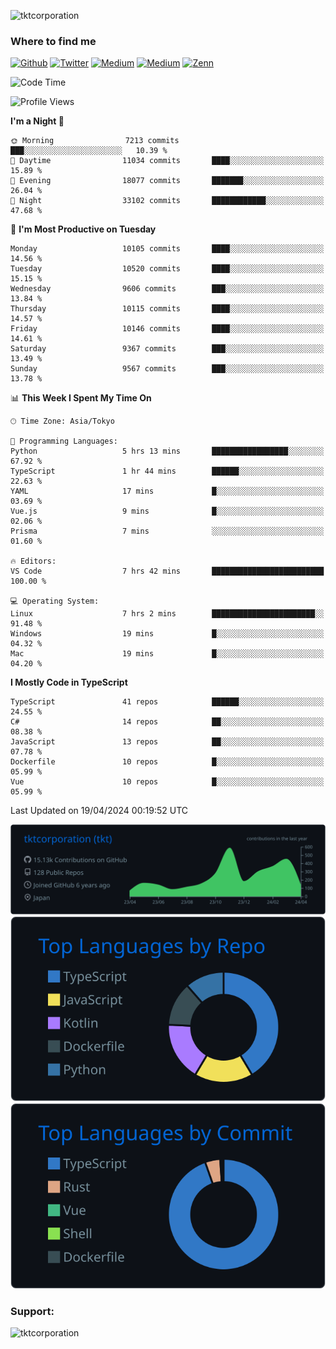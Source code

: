 <p align="left"> <img src="https://komarev.com/ghpvc/?username=tktcorporation&label=Profile%20views&color=0e75b6&style=flat" alt="tktcorporation" /> </p>

<h3>Where to find me</h3>
<p>
<a href="https://github.com/tktcorporation" target="_blank"><img alt="Github" src="https://img.shields.io/badge/GitHub-%2312100E.svg?&style=for-the-badge&logo=Github&logoColor=white" /></a>
<a href="https://twitter.com/tktcorporation" target="_blank"><img alt="Twitter" src="https://img.shields.io/badge/twitter-%231DA1F2.svg?&style=for-the-badge&logo=twitter&logoColor=white" /></a>
<a href="https://www.linkedin.com/in/tktcorporation" target="_blank"><img alt="Medium" src="https://img.shields.io/badge/linkdin-0a66c2.svg?&style=for-the-badge&logo=linkedin&logoColor=white" /></a>
<a href="https://qiita.com/tktcorporation" target="_blank"><img alt="Medium" src="https://img.shields.io/badge/qiita-55C500.svg?&style=for-the-badge&logo=qiita&logoColor=white" /></a>
<a href="https://zenn.dev/tktcorporation" target="_blank"><img alt="Zenn" src="https://img.shields.io/badge/Zenn-3EA8FF.svg?&style=for-the-badge&logo=Zenn&logoColor=white" /></a>
</p>
  
<!--START_SECTION:waka-->
![Code Time](http://img.shields.io/badge/Code%20Time-1%2C485%20hrs%2051%20mins-blue)

![Profile Views](http://img.shields.io/badge/Profile%20Views-0-blue)

**I'm a Night 🦉** 

```text
🌞 Morning                7213 commits        ███░░░░░░░░░░░░░░░░░░░░░░   10.39 % 
🌆 Daytime                11034 commits       ████░░░░░░░░░░░░░░░░░░░░░   15.89 % 
🌃 Evening                18077 commits       ███████░░░░░░░░░░░░░░░░░░   26.04 % 
🌙 Night                  33102 commits       ████████████░░░░░░░░░░░░░   47.68 % 
```
📅 **I'm Most Productive on Tuesday** 

```text
Monday                   10105 commits       ████░░░░░░░░░░░░░░░░░░░░░   14.56 % 
Tuesday                  10520 commits       ████░░░░░░░░░░░░░░░░░░░░░   15.15 % 
Wednesday                9606 commits        ███░░░░░░░░░░░░░░░░░░░░░░   13.84 % 
Thursday                 10115 commits       ████░░░░░░░░░░░░░░░░░░░░░   14.57 % 
Friday                   10146 commits       ████░░░░░░░░░░░░░░░░░░░░░   14.61 % 
Saturday                 9367 commits        ███░░░░░░░░░░░░░░░░░░░░░░   13.49 % 
Sunday                   9567 commits        ███░░░░░░░░░░░░░░░░░░░░░░   13.78 % 
```


📊 **This Week I Spent My Time On** 

```text
🕑︎ Time Zone: Asia/Tokyo

💬 Programming Languages: 
Python                   5 hrs 13 mins       █████████████████░░░░░░░░   67.92 % 
TypeScript               1 hr 44 mins        ██████░░░░░░░░░░░░░░░░░░░   22.63 % 
YAML                     17 mins             █░░░░░░░░░░░░░░░░░░░░░░░░   03.69 % 
Vue.js                   9 mins              █░░░░░░░░░░░░░░░░░░░░░░░░   02.06 % 
Prisma                   7 mins              ░░░░░░░░░░░░░░░░░░░░░░░░░   01.60 % 

🔥 Editors: 
VS Code                  7 hrs 42 mins       █████████████████████████   100.00 % 

💻 Operating System: 
Linux                    7 hrs 2 mins        ███████████████████████░░   91.48 % 
Windows                  19 mins             █░░░░░░░░░░░░░░░░░░░░░░░░   04.32 % 
Mac                      19 mins             █░░░░░░░░░░░░░░░░░░░░░░░░   04.20 % 
```

**I Mostly Code in TypeScript** 

```text
TypeScript               41 repos            ██████░░░░░░░░░░░░░░░░░░░   24.55 % 
C#                       14 repos            ██░░░░░░░░░░░░░░░░░░░░░░░   08.38 % 
JavaScript               13 repos            ██░░░░░░░░░░░░░░░░░░░░░░░   07.78 % 
Dockerfile               10 repos            █░░░░░░░░░░░░░░░░░░░░░░░░   05.99 % 
Vue                      10 repos            █░░░░░░░░░░░░░░░░░░░░░░░░   05.99 % 
```




 Last Updated on 19/04/2024 00:19:52 UTC
<!--END_SECTION:waka-->

[![](https://raw.githubusercontent.com/tktcorporation/tktcorporation/master/profile-summary-card-output/github_dark/0-profile-details.svg)](https://github.com/vn7n24fzkq/github-profile-summary-cards)
[![](https://raw.githubusercontent.com/tktcorporation/tktcorporation/master/profile-summary-card-output/github_dark/1-repos-per-language.svg)](https://github.com/vn7n24fzkq/github-profile-summary-cards) [![](https://raw.githubusercontent.com/tktcorporation/tktcorporation/master/profile-summary-card-output/github_dark/2-most-commit-language.svg)](https://github.com/vn7n24fzkq/github-profile-summary-cards)

<h3 align="left">Support:</h3>
<p><a href="https://www.buymeacoffee.com/tktcorporation"> <img align="left" src="https://cdn.buymeacoffee.com/buttons/v2/default-yellow.png" height="50" width="210" alt="tktcorporation" /></a></p><br><br>
